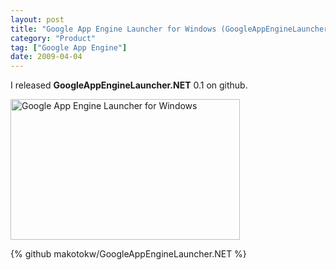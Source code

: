 ```yaml
---
layout: post
title: "Google App Engine Launcher for Windows (GoogleAppEngineLauncher.NET)"
category: "Product"
tag: ["Google App Engine"]
date: 2009-04-04
---
```

I released <strong>GoogleAppEngineLauncher.NET</strong> 0.1 on github.

<a href="/assets/images/2009/gaelwin_0.1.2.0.jpg" rel="lightbox" title="Google App Engine Launcher for Windows"><img  alt="Google App Engine Launcher for Windows" src="/assets/images/2009/gaelwin_0.1.2.0thm.jpg" width="367" height="225"/></a>

{% github makotokw/GoogleAppEngineLauncher.NET %}
